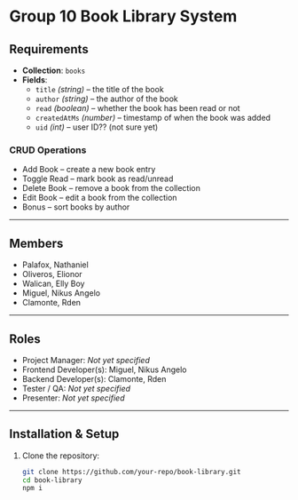 # Group 10 Book Library System


## Requirements

- **Collection**: `books`
- **Fields**:
  - `title` *(string)* – the title of the book  
  - `author` *(string)* – the author of the book  
  - `read` *(boolean)* – whether the book has been read or not  
  - `createdAtMs` *(number)* – timestamp of when the book was added  
  - `uid` *(int)* – user ID?? (not sure yet)  

### CRUD Operations
- Add Book – create a new book entry  
- Toggle Read – mark book as read/unread  
- Delete Book – remove a book from the collection
- Edit Book – edit a book from the collection  
- Bonus – sort books by author  

---

## Members

- Palafox, Nathaniel  
- Oliveros, Elionor  
- Walican, Elly Boy  
- Miguel, Nikus Angelo  
- Clamonte, Rden  

---

## Roles

- Project Manager: *Not yet specified*  
- Frontend Developer(s): Miguel, Nikus Angelo  
- Backend Developer(s): Clamonte, Rden 
- Tester / QA: *Not yet specified*  
- Presenter: *Not yet specified*  

---


## Installation & Setup

1. Clone the repository:
   ```bash
   git clone https://github.com/your-repo/book-library.git
   cd book-library
   npm i 
  
